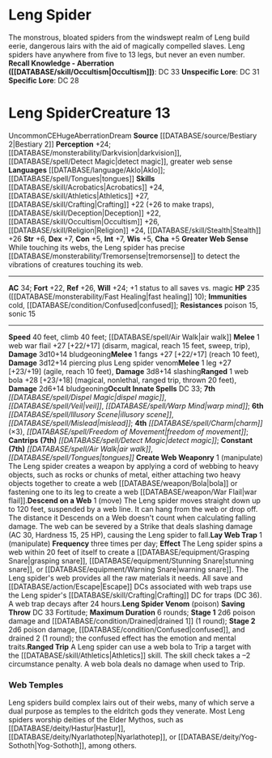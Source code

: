 ﻿---
ac: '34'
alignment: CE
all_resistance: null
burrow_speed: null
charisma: '+5'
climb_speed: '40'
constitution: '+5'
creature_ability:
- Create Web Weaponry
- Descend on a Web
- Greater Web Sense
- Lay Web Trap
- Leng Spider Venom
- ''
- Ranged Trip
creature_family: null
description: 'The monstrous, bloated spiders from the windswept realm of Leng build
  eerie, dangerous lairs with the aid of magically compelled slaves. Leng spiders
  have anywhere from five to 13 legs, but never an even number.<br/><br/><b><u>Recall
  Knowledge - Aberration</u> ( [[DATABASE/skill/Occultism|Occultism]] )</b>: DC 33<br/><b><u>Unspecific
  Lore</u></b>: DC 31<br/><b><u>Specific Lore</u></b>: DC 28'
dexterity: '+7'
element: null
fly_speed: null
fortitude: '+22'
hardness: null
hp: 235 ( fast healing 10)
id: '713'
immunity:
- cold
- '[[DATABASE/condition/Confused|confused]]'
intelligence: '+7'
land_speed: '40'
language:
- '[[DATABASE/language/Aklo|Aklo]] ; [[DATABASE/spell/Tongues|tongues]]'
level: '13'
max_speed: '40'
name: Leng Spider
perception: '+24'
rarity: Uncommon
reflex: '+26'
resistance:
- poison 15
- sonic 15
rus_type_level: null
school: null
sense:
- '[[DATABASE/monsterability/Darkvision|darkvision]]'
- '[[DATABASE/spell/Detect Magic|detect magic]]'
- greater web sense
size: Huge
skill:
- '[[DATABASE/skill/Acrobatics|Acrobatics]] +24'
- '[[DATABASE/skill/Athletics|Athletics]] +27'
- '[[DATABASE/skill/Crafting|Crafting]] +22'
- '[[DATABASE/skill/Deception|Deception]] +22'
- '[[DATABASE/skill/Religion|Religion]] +24'
- '[[DATABASE/skill/Occultism|Occultism]] +26'
- '[[DATABASE/skill/Stealth|Stealth]] +26'
source: '[[DATABASE/source/Bestiary 2|Bestiary 2]]'
speed:
- 40 feet
- climb 40 feet; [[DATABASE/spell/Air Walk|air walk]]
spell:
- '[[DATABASE/spell/Air Walk|Air Walk]]'
- '[[DATABASE/spell/Charm|Charm]]'
- '[[DATABASE/spell/Detect Magic|Detect Magic]]'
- '[[DATABASE/spell/Dispel Magic|DispelMagic]]'
- '[[DATABASE/spell/Freedom of Movement|Freedom of Movement]]'
- '[[DATABASE/spell/Illusory Scene|Illusory Scene]]'
- '[[DATABASE/spell/Mislead|Mislead]]'
- '[[DATABASE/spell/Tongues|Tongues]]'
- '[[DATABASE/spell/Veil|Veil]]'
- '[[DATABASE/spell/Warp Mind|WarpMind]]'
strength: '+6'
strength_req: '6'
strongest_save:
- Reflex
swim_speed: null
trait:
- '[[DATABASE/trait/Aberration|Aberration]]'
- '[[DATABASE/trait/Dream|Dream]]'
- '[[DATABASE/trait/Uncommon|Uncommon]]'
type: Creature
vision: Darkvision
weakest_save:
- Fortitude
weakness: null
will: '+24'
wisdom: '+5'

---
# Leng Spider

The monstrous, bloated spiders from the windswept realm of Leng build eerie, dangerous lairs with the aid of magically compelled slaves. Leng spiders have anywhere from five to 13 legs, but never an even number.
**Recall Knowledge - Aberration ([[DATABASE/skill/Occultism|Occultism]])**: DC 33
**Unspecific Lore**: DC 31
**Specific Lore**: DC 28

# Leng Spider<span class="item-type">Creature 13</span>

<span class="trait-uncommon item-trait">Uncommon</span><span class="trait-alignment item-trait">CE</span><span class="trait-size item-trait">Huge</span><span class="item-trait">Aberration</span><span class="item-trait">Dream</span>
**Source** [[DATABASE/source/Bestiary 2|Bestiary 2]] 
**Perception** +24; [[DATABASE/monsterability/Darkvision|darkvision]], [[DATABASE/spell/Detect Magic|detect magic]], greater web sense
**Languages** [[DATABASE/language/Aklo|Aklo]]; [[DATABASE/spell/Tongues|tongues]]
**Skills** [[DATABASE/skill/Acrobatics|Acrobatics]] +24, [[DATABASE/skill/Athletics|Athletics]] +27, [[DATABASE/skill/Crafting|Crafting]] +22 (+26 to make traps), [[DATABASE/skill/Deception|Deception]] +22, [[DATABASE/skill/Occultism|Occultism]] +26, [[DATABASE/skill/Religion|Religion]] +24, [[DATABASE/skill/Stealth|Stealth]] +26
**Str** +6, **Dex** +7, **Con** +5, **Int** +7, **Wis** +5, **Cha** +5
**Greater Web Sense** While touching its webs, the Leng spider has precise [[DATABASE/monsterability/Tremorsense|tremorsense]] to detect the vibrations of creatures touching its web.

---
**AC** 34; **Fort** +22, **Ref** +26, **Will** +24; +1 status to all saves vs. magic
**HP** 235 ([[DATABASE/monsterability/Fast Healing|fast healing]] 10); **Immunities** cold, [[DATABASE/condition/Confused|confused]]; **Resistances** poison 15, sonic 15

---
**Speed** 40 feet, climb 40 feet; [[DATABASE/spell/Air Walk|air walk]]
<span class="in-box-ability">**Melee** <span class="action-icon">1</span> web war flail +27 [+22/+17] (disarm, magical, reach 15 feet, sweep, trip), **Damage** 3d10+14 bludgeoning</span><span class="in-box-ability">**Melee** <span class="action-icon">1</span> fangs +27 [+22/+17] (reach 10 feet), **Damage** 3d12+14 piercing plus Leng spider venom</span><span class="in-box-ability">**Melee** <span class="action-icon">1</span> leg +27 [+23/+19] (agile, reach 10 feet), **Damage** 3d8+14 slashing</span><span class="in-box-ability">**Ranged** <span class="action-icon">1</span> web bola +28 [+23/+18] (magical, nonlethal, ranged trip, thrown 20 feet), **Damage** 2d6+14 bludgeoning</span>**Occult Innate Spells** DC 33; **7th** _[[DATABASE/spell/Dispel Magic|dispel magic]]_, _[[DATABASE/spell/Veil|veil]]_, _[[DATABASE/spell/Warp Mind|warp mind]]_; **6th** _[[DATABASE/spell/Illusory Scene|illusory scene]]_, _[[DATABASE/spell/Mislead|mislead]]_; **4th** _[[DATABASE/spell/Charm|charm]]_ (×3), _[[DATABASE/spell/Freedom of Movement|freedom of movement]]_; **Cantrips** **(7th)** _[[DATABASE/spell/Detect Magic|detect magic]]_; **Constant** **(7th)** _[[DATABASE/spell/Air Walk|air walk]]_, _[[DATABASE/spell/Tongues|tongues]]_
<span class="in-box-ability">**Create Web Weaponry** <span class="action-icon">1</span> (manipulate) The Leng spider creates a weapon by applying a cord of webbing to heavy objects, such as rocks or chunks of metal, either attaching two heavy objects together to create a web [[DATABASE/weapon/Bola|bola]] or fastening one to its leg to create a web [[DATABASE/weapon/War Flail|war flail]].</span><span class="in-box-ability">**Descend on a Web** <span class="action-icon">1</span> (move) The Leng spider moves straight down up to 120 feet, suspended by a web line. It can hang from the web or drop off. The distance it Descends on a Web doesn't count when calculating falling damage. The web can be severed by a Strike that deals slashing damage (AC 30, Hardness 15, 25 HP), causing the Leng spider to fall.</span><span class="in-box-ability">**Lay Web Trap** <span class="action-icon">1</span> (manipulate) **Frequency** three times per day; **Effect** The Leng spider spins a web within 20 feet of itself to create a [[DATABASE/equipment/Grasping Snare|grasping snare]], [[DATABASE/equipment/Stunning Snare|stunning snare]], or [[DATABASE/equipment/Warning Snare|warning snare]]. The Leng spider's web provides all the raw materials it needs. All save and [[DATABASE/action/Escape|Escape]] DCs associated with web traps use the Leng spider's [[DATABASE/skill/Crafting|Crafting]] DC for traps (DC 36). A web trap decays after 24 hours.</span><span class="in-box-ability">**Leng Spider Venom** (poison) **Saving Throw** DC 33 Fortitude; **Maximum Duration** 6 rounds; **Stage 1** 2d6 poison damage and [[DATABASE/condition/Drained|drained 1]] (1 round); **Stage 2** 2d6 poison damage, [[DATABASE/condition/Confused|confused]], and drained 2 (1 round); the confused effect has the emotion and mental traits.</span><span class="in-box-ability">**Ranged Trip** A Leng spider can use a web bola to Trip a target with the [[DATABASE/skill/Athletics|Athletics]] skill. The skill check takes a –2 circumstance penalty. A web bola deals no damage when used to Trip.</span>

###  Web Temples

Leng spiders build complex lairs out of their webs, many of which serve a dual purpose as temples to the eldritch gods they venerate. Most Leng spiders worship deities of the Elder Mythos, such as [[DATABASE/deity/Hastur|Hastur]], [[DATABASE/deity/Nyarlathotep|Nyarlathotep]], or [[DATABASE/deity/Yog-Sothoth|Yog-Sothoth]], among others.